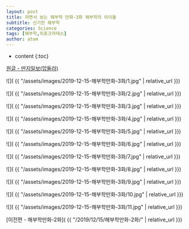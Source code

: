 ```yaml
---
layout: post
title: 까면서 보는 해부학 만화-3화 해부학의 아이돌
subtitle: 신기한 해부학
categories: Science
tags: [해부학,히포크라테스]
author: atom
---
```


* content
{:toc}

[원글 - 딴지일보(압둘라)](http://www.ddanzi.com/free/590469447)

![]( {{ "/assets/images/2019-12-15-해부학만화-3화/1.jpg" | relative_url }})

![]( {{ "/assets/images/2019-12-15-해부학만화-3화/2.jpg" | relative_url }})

![]( {{ "/assets/images/2019-12-15-해부학만화-3화/3.jpg" | relative_url }})

![]( {{ "/assets/images/2019-12-15-해부학만화-3화/4.jpg" | relative_url }})

![]( {{ "/assets/images/2019-12-15-해부학만화-3화/5.jpg" | relative_url }})

![]( {{ "/assets/images/2019-12-15-해부학만화-3화/6.jpg" | relative_url }})

![]( {{ "/assets/images/2019-12-15-해부학만화-3화/7.jpg" | relative_url }})

![]( {{ "/assets/images/2019-12-15-해부학만화-3화/8.jpg" | relative_url }})

![]( {{ "/assets/images/2019-12-15-해부학만화-3화/9.jpg" | relative_url }})

![]( {{ "/assets/images/2019-12-15-해부학만화-3화/10.jpg" | relative_url }})

![]( {{ "/assets/images/2019-12-15-해부학만화-3화/11.jpg" | relative_url }})

[이전편 - 해부학만화-2화]( {{ "/2019/12/15/해부학만화-2화/"  | relative_url }})
